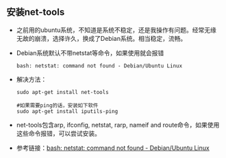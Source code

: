 
## 安装net-tools

- 之前用的ubuntu系统，不知道是系统不稳定，还是我操作有问题。经常无缘无故的崩溃，选择许久，换成了Debian系统。相当稳定，流畅。

- Debian系统默认不带netstat等命令，如果使用就会报错
  
  ```
  bash: netstat: command not found - Debian/Ubuntu Linux
  ```

- 解决方法：
  
  ```
  sudo apt-get install net-tools
  
  #如果需要ping的话，安装如下软件
  sudo apt-get install iputils-ping
  ```

- net-tools包含arp, ifconfig, netstat, rarp, nameif and route命令，如果使用这些命令报错，可以尝试安装。

- 参考链接：[bash: netstat: command not found - Debian/Ubuntu Linux](https://linuxconfig.org/bash-netstat-command-not-found-debian-ubuntu-linux)

